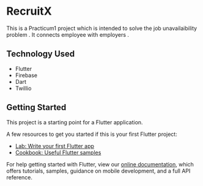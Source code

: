 # RecruitX

This is a Practicum1 project which is intended to solve the job unavailaibility problem . It connects employee with employers .

## Technology Used
- Flutter
- Firebase
- Dart
- Twillio
## Getting Started

This project is a starting point for a Flutter application.

A few resources to get you started if this is your first Flutter project:

- [Lab: Write your first Flutter app](https://flutter.dev/docs/get-started/codelab)
- [Cookbook: Useful Flutter samples](https://flutter.dev/docs/cookbook)

For help getting started with Flutter, view our
[online documentation](https://flutter.dev/docs), which offers tutorials,
samples, guidance on mobile development, and a full API reference.
